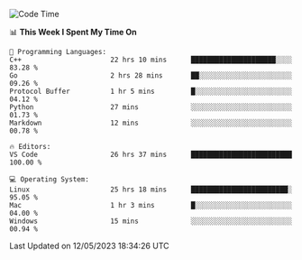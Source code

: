 
<!--START_SECTION:waka-->
![Code Time](http://img.shields.io/badge/Code%20Time-719%20hrs%2056%20mins-blue)

📊 **This Week I Spent My Time On** 

```text
💬 Programming Languages: 
C++                      22 hrs 10 mins      █████████████████████░░░░   83.28 % 
Go                       2 hrs 28 mins       ██░░░░░░░░░░░░░░░░░░░░░░░   09.26 % 
Protocol Buffer          1 hr 5 mins         █░░░░░░░░░░░░░░░░░░░░░░░░   04.12 % 
Python                   27 mins             ░░░░░░░░░░░░░░░░░░░░░░░░░   01.73 % 
Markdown                 12 mins             ░░░░░░░░░░░░░░░░░░░░░░░░░   00.78 % 

🔥 Editors: 
VS Code                  26 hrs 37 mins      █████████████████████████   100.00 % 

💻 Operating System: 
Linux                    25 hrs 18 mins      ████████████████████████░   95.05 % 
Mac                      1 hr 3 mins         █░░░░░░░░░░░░░░░░░░░░░░░░   04.00 % 
Windows                  15 mins             ░░░░░░░░░░░░░░░░░░░░░░░░░   00.94 % 
```


 Last Updated on 12/05/2023 18:34:26 UTC
<!--END_SECTION:waka-->

